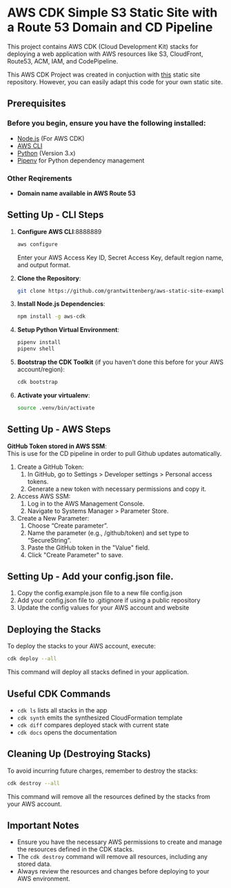 # AWS CDK Simple S3 Static Site with a Route 53 Domain and CD Pipeline

This project contains AWS CDK (Cloud Development Kit) stacks for deploying a web application with AWS resources like S3, CloudFront, Route53, ACM, IAM, and CodePipeline.

This AWS CDK Project was created in conjuction with [this](https://github.com/grantwittenberg/static-site-example.git) static site repository. However, you can easily adapt this code for your own static site.

## Prerequisites

### Before you begin, ensure you have the following installed:
- [Node.js](https://nodejs.org/) (For AWS CDK)
- [AWS CLI](https://aws.amazon.com/cli/)
- [Python](https://www.python.org/downloads/) (Version 3.x)
- [Pipenv](https://pipenv.pypa.io/en/latest/) for Python dependency management

### Other Reqirements
- **Domain name available in AWS Route 53**

## Setting Up - CLI Steps

1. **Configure AWS CLI**:8888889
   ```sh
   aws configure
   ```
   Enter your AWS Access Key ID, Secret Access Key, default region name, and output format.

2. **Clone the Repository**:
   ```sh
   git clone https://github.com/grantwittenberg/aws-static-site-example.git
   ```

3. **Install Node.js Dependencies**:
   ```sh
   npm install -g aws-cdk
   ```

4. **Setup Python Virtual Environment**:
   ```sh
   pipenv install
   pipenv shell
   ```

5. **Bootstrap the CDK Toolkit** (if you haven't done this before for your AWS account/region):
   ```sh
   cdk bootstrap
   ```
   
6. **Activate your virtualenv**:
    ```sh
    source .venv/bin/activate
    ```

## Setting Up - AWS Steps
**GitHub Token stored in AWS SSM**:  
This is use for the CD pipeline in order to pull Github updates automatically.
 1. Create a GitHub Token:
     1. In GitHub, go to Settings > Developer settings > Personal access tokens.
     2. Generate a new token with necessary permissions and copy it.
 2. Access AWS SSM:
     1. Log in to the AWS Management Console.
     2. Navigate to Systems Manager > Parameter Store.
 3. Create a New Parameter:
     1. Choose “Create parameter”.
     2. Name the parameter (e.g., /github/token) and set type to “SecureString”.
     3. Paste the GitHub token in the "Value" field.
     4. Click "Create Parameter" to save.

## Setting Up - Add your config.json file.
1. Copy the config.example.json file to a new file config.json
2. Add your config.json file to .gitignore if using a public repository
3. Update the config values for your AWS account and website

## Deploying the Stacks

To deploy the stacks to your AWS account, execute:

```sh
cdk deploy --all
```

This command will deploy all stacks defined in your application.

## Useful CDK Commands

- `cdk ls` lists all stacks in the app
- `cdk synth` emits the synthesized CloudFormation template
- `cdk diff` compares deployed stack with current state
- `cdk docs` opens the documentation

## Cleaning Up (Destroying Stacks)

To avoid incurring future charges, remember to destroy the stacks:

```sh
cdk destroy --all
```

This command will remove all the resources defined by the stacks from your AWS account.

## Important Notes

- Ensure you have the necessary AWS permissions to create and manage the resources defined in the CDK stacks.
- The `cdk destroy` command will remove all resources, including any stored data.
- Always review the resources and changes before deploying to your AWS environment.
